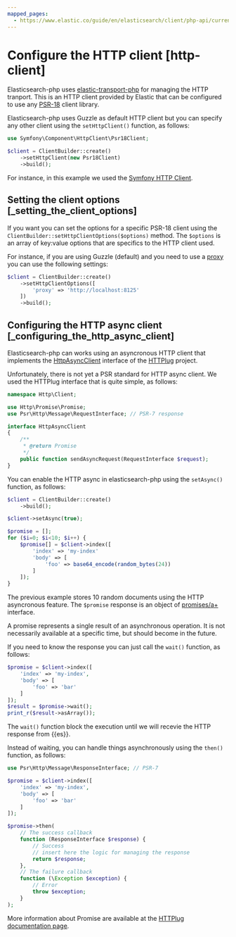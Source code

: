 ```yaml
---
mapped_pages:
  - https://www.elastic.co/guide/en/elasticsearch/client/php-api/current/http-client.html
---
```


# Configure the HTTP client [http-client]

Elasticsearch-php uses [elastic-transport-php](https://github.com/elastic/elastic-transport-php) for managing the HTTP tranport. This is an HTTP client provided by Elastic that can be configured to use any [PSR-18](https://www.php-fig.org/psr/psr-18/) client library.

Elasticsearch-php uses Guzzle as default HTTP client but you can specify any other client using the `setHttpClient()` function, as follows:

```php
use Symfony\Component\HttpClient\Psr18Client;

$client = ClientBuilder::create()
    ->setHttpClient(new Psr18Client)
    ->build();
```

For instance, in this example we used the [Symfony HTTP Client](https://symfony.com/doc/current/http_client.html).


## Setting the client options [_setting_the_client_options]

If you want you can set the options for a specific PSR-18 client using the `ClientBuilder::setHttpClientOptions($options)` method. The `$options` is an array of key:value options that are specifics to the HTTP client used.

For instance, if you are using Guzzle (default) and you need to use a [proxy](https://docs.guzzlephp.org/en/stable/request-options.html#proxy) you can use the following settings:

```php
$client = ClientBuilder::create()
    ->setHttpClientOptions([
        'proxy' => 'http://localhost:8125'
    ])
    ->build();
```


## Configuring the HTTP async client [_configuring_the_http_async_client]

Elasticsearch-php can works using an asyncronous HTTP client that implements the [HttpAsyncClient](https://github.com/php-http/httplug/blob/master/src/HttpAsyncClient.php) interface of the [HTTPlug](http://httplug.io/) project.

Unfortunately, there is not yet a PSR standard for HTTP async client. We used the HTTPlug interface that is quite simple, as follows:

```php
namespace Http\Client;

use Http\Promise\Promise;
use Psr\Http\Message\RequestInterface; // PSR-7 response

interface HttpAsyncClient
{
    /**
     * @return Promise
     */
    public function sendAsyncRequest(RequestInterface $request);
}
```

You can enable the HTTP async in elasticsearch-php using the `setAsync()` function, as follows:

```php
$client = ClientBuilder::create()
    ->build();

$client->setAsync(true);

$promise = [];
for ($i=0; $i<10; $i++) {
    $promise[] = $client->index([
        'index' => 'my-index'
        'body' => [
            'foo' => base64_encode(random_bytes(24))
        ]
    ]);
}
```

The previous example stores 10 random documents using the HTTP asyncronous feature. The `$promise` response is an object of [promises/a+](https://github.com/php-http/promise/blob/master/src/Promise.php) interface.

A promise represents a single result of an asynchronous operation. It is not necessarily available at a specific time, but should become in the future.

If you need to know the response you can just call the `wait()` function, as follows:

```php
$promise = $client->index([
    'index' => 'my-index',
    'body' => [
        'foo' => 'bar'
    ]
]);
$result = $promise->wait();
print_r($result->asArray());
```

The `wait()` function block the execution until we will recevie the HTTP response from {{es}}.

Instead of waiting, you can handle things asynchronously using the `then()` function, as follows:

```php
use Psr\Http\Message\ResponseInterface; // PSR-7

$promise = $client->index([
    'index' => 'my-index',
    'body' => [
        'foo' => 'bar'
    ]
]);

$promise->then(
    // The success callback
    function (ResponseInterface $response) {
        // Success
        // insert here the logic for managing the response
        return $response;
    },
    // The failure callback
    function (\Exception $exception) {
        // Error
        throw $exception;
    }
);
```

More information about Promise are available at the [HTTPlug documentation page](https://docs.php-http.org/en/latest/components/promise.html).

